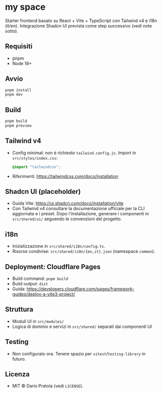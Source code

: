<!-- README.md -->
# my space

Starter frontend basato su React + Vite + TypeScript con Tailwind v4 e i18n (it/en). Integrazione Shadcn UI prevista come step successivo (vedi note sotto).

## Requisiti
- pnpm
- Node 18+

## Avvio
```bash
pnpm install
pnpm dev
```

## Build
```bash
pnpm build
pnpm preview
```

## Tailwind v4
- Config minimal: non è richiesto `tailwind.config.js`. Import in `src/styles/index.css`:
  ```css
  @import "tailwindcss";
  ```
- Riferimenti: https://tailwindcss.com/docs/installation

## Shadcn UI (placeholder)
- Guida Vite: https://ui.shadcn.com/docs/installation/vite
- Con Tailwind v4 consultare la documentazione ufficiale per la CLI aggiornata e i preset. Dopo l'installazione, generare i componenti in `src/shared/ui/` seguendo le convenzioni del progetto.

## i18n
- Inizializzazione in `src/shared/i18n/config.ts`.
- Risorse condivise: `src/shared/i18n/{en,it}.json` (namespace `common`).

## Deployment: Cloudflare Pages
- Build command: `pnpm build`
- Build output: `dist`
- Guida: https://developers.cloudflare.com/pages/framework-guides/deploy-a-vite3-project/

## Struttura
- Moduli UI in `src/modules/`
- Logica di dominio e servizi in `src/shared/` separati dai componenti UI

## Testing
- Non configurato ora. Tenere spazio per `vitest`/`testing-library` in futuro.

## Licenza
- MIT © Dario Pratola (vedi `LICENSE`).
